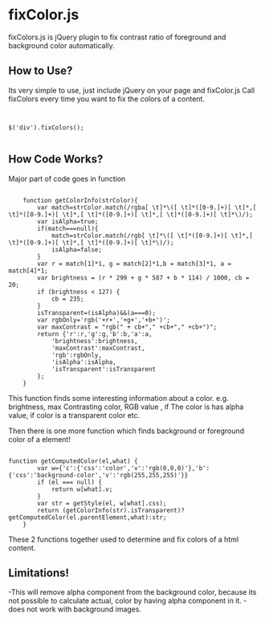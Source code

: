 fixColor.js
=============
fixColors.js is jQuery plugin to fix contrast ratio of foreground and background color automatically.

How to Use?
---------------
Its very simple to use, just include jQuery on your page and fixColor.js 
Call fixColors every time you want to fix the colors of a content. 

<pre><code>

$('div').fixColors();

</code></pre>

How Code Works?
-----------------

Major part of code goes in function 
<pre><code>
	function getColorInfo(strColor){
        var match=strColor.match(/rgba[ \t]*\([ \t]*([0-9.]+)[ \t]*,[ \t]*([0-9.]+)[ \t]*,[ \t]*([0-9.]+)[ \t]*,[ \t]*([0-9.]+)[ \t]*\)/);
        var isAlpha=true;
        if(match===null){
            match=strColor.match(/rgb[ \t]*\([ \t]*([0-9.]+)[ \t]*,[ \t]*([0-9.]+)[ \t]*,[ \t]*([0-9.]+)[ \t]*\)/);
            isAlpha=false;
        }
        var r = match[1]*1, g = match[2]*1,b = match[3]*1, a = match[4]*1;
        var brightness = (r * 299 + g * 587 + b * 114) / 1000, cb = 20;
        if (brightness < 127) {
            cb = 235;
        }
        isTransparent=(isAlpha)&&(a===0);
        var rgbOnly='rgb('+r+','+g+','+b+')';
        var maxContrast = "rgb(" + cb+"," +cb+"," +cb+")";
        return {'r':r,'g':g,'b':b,'a':a,  
            'brightness':brightness,
            'maxContrast':maxContrast,
            'rgb':rgbOnly,
            'isAlpha':isAlpha,
            'isTransparent':isTransparent
        };
    }
</code></pre>

This function finds some interesting information about a color. e.g. brightness, max Contrasting color, RGB value , if The color is has alpha value, if color is a transparent color etc. 

Then there is one more function which finds background or foreground color of a element!
<pre><code>
function getComputedColor(el,what) {
        var w={'c':{'css':'color','v':'rgb(0,0,0)'},'b':{'css':'background-color','v':'rgb(255,255,255)'}}
        if (el === null) {
            return w[what].v;
        }
        var str = getStyle(el, w[what].css);
        return (getColorInfo(str).isTransparent)?getComputedColor(el.parentElement,what):str;
    }
</code></pre>


These 2 functions together used to determine and fix colors of a html content. 


Limitations!
-----------------
-This will remove alpha component from the background color, because its not possible to calculate actual, color by having alpha component in it. 
-does not work with background images. 
